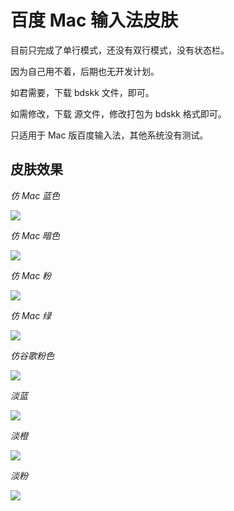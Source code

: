 # 百度 Mac 输入法皮肤

目前只完成了单行模式，还没有双行模式，没有状态栏。

因为自己用不着，后期也无开发计划。

如君需要，下载 bdskk 文件，即可。

如需修改，下载 源文件，修改打包为 bdskk 格式即可。

只适用于 Mac 版百度输入法，其他系统没有测试。

## 皮肤效果

*仿 Mac 蓝色*

![](https://github.com/xiyizhou/BaiduIM-Macskin/blob/main/%E6%95%88%E6%9E%9C%E5%9B%BE/%E4%BB%BFmac%20%E8%93%9D.png)

*仿 Mac 暗色*

![](https://github.com/xiyizhou/BaiduIM-Macskin/blob/main/%E6%95%88%E6%9E%9C%E5%9B%BE/%E4%BB%BF%20mac%20%E6%9A%97%E8%89%B2.png)

*仿 Mac 粉*

![](https://github.com/xiyizhou/BaiduIM-Macskin/blob/main/%E6%95%88%E6%9E%9C%E5%9B%BE/%E4%BB%BF%20mac%20%E7%B2%89.png)

*仿 Mac 绿*

![](https://github.com/xiyizhou/BaiduIM-Macskin/blob/main/%E6%95%88%E6%9E%9C%E5%9B%BE/%E4%BB%BF%20mac%20%E7%BB%BF.png)

*仿谷歌粉色*

![](https://github.com/xiyizhou/BaiduIM-Macskin/blob/main/%E6%95%88%E6%9E%9C%E5%9B%BE/%E4%BB%BF%20%E8%B0%B7%E6%AD%8C%E7%B2%89%E8%89%B2.png)

*淡蓝*

![](https://github.com/xiyizhou/BaiduIM-Macskin/blob/main/%E6%95%88%E6%9E%9C%E5%9B%BE/%E6%B7%A1%E8%93%9D.png)

*淡橙*

![](https://github.com/xiyizhou/BaiduIM-Macskin/blob/main/%E6%95%88%E6%9E%9C%E5%9B%BE/%E6%B7%A1%E6%A9%99.png)

*淡粉*

![](https://github.com/xiyizhou/BaiduIM-Macskin/blob/main/%E6%95%88%E6%9E%9C%E5%9B%BE/%E6%B7%A1%E7%B2%89.png)
